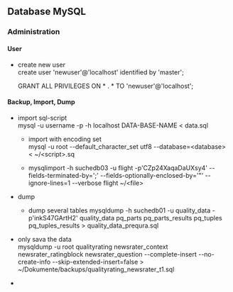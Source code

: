## Database MySQL

### Administration

#### User

* create new user  
  create user 'newuser'@'localhost' identified by 'master';

  GRANT ALL PRIVILEGES ON \* . \* TO 'newuser'@'localhost';

#### Backup, Import, Dump

* import sql-script  
  mysql -u username -p -h localhost DATA-BASE-NAME &lt; data.sql

  * import with encoding set  
    mysql -u root --default\_character\_set utf8 --database=&lt;database&gt; &lt; ~/&lt;script&gt;.sq

  * mysqlimport -h suchedb03 -u flight -p'CZp24XaqaDaUXsy4' --fields-terminated-by=';' --fields-optionally-enclosed-by='"' --ignore-lines=1 --verbose flight ~/&lt;file&gt;

* dump

  * dump several tables
    mysqldump -h suchedb01 -u quality\_data -p'inkS47GArtH2' quality\_data pq\_parts pq\_parts\_results pq\_tuples pq\_tuples\_results &gt; quality\_data\_prequra.sql

* only sava the data  
  mysqldump -u root qualityrating newsrater\_context newsrater\_ratingblock newsrater\_question --complete-insert --no-create-info --skip-extended-insert=false &gt; ~/Dokumente/backups/qualityrating\_newsrater\_t1.sql

* 


